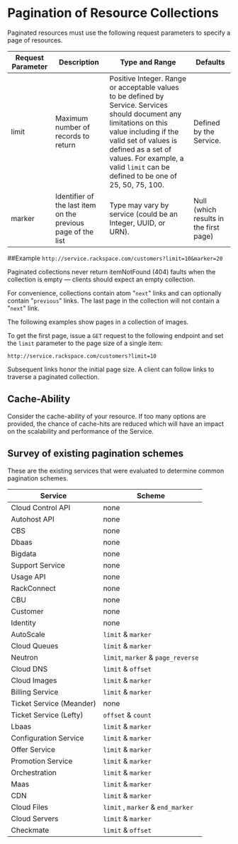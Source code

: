 # Pagination of Resource Collections

Paginated resources must use the following request parameters to specify a page of resources.

Request Parameter | Description | Type and Range | Defaults
------------------|-------------|----------------|----------
limit | Maximum number of records to return | Positive Integer. Range or acceptable values to be defined by Service. Services should document any limitations on this value including if the valid set of values is defined as a set of values. For example, a valid `limit` can be defined to be one of 25, 50, 75, 100. | Defined by the Service.
marker | Identifier of the last item on the previous page of the list | Type may vary by service (could be an Integer, UUID, or URN). | Null (which results in the first page)

##Example
`http://service.rackspace.com/customers?limit=10&marker=20`

Paginated collections never return itemNotFound (404) faults when the collection is empty — clients should expect an empty collection.

For convenience, collections contain atom "`next`" links and can optionally contain "`previous`" links. The last page in the collection will not contain a "`next`" link.

The following examples show pages in a collection of images.

To get the first page, issue a `GET` request to the following endpoint and set the `limit` parameter to the page size of a single item:

`http://service.rackspace.com/customers?limit=10`

Subsequent links honor the initial page size. A client can follow links to traverse a paginated collection.

## Cache-Ability

Consider the cache-ability of your resource. If too many options are provided, the chance of cache-hits are reduced which will have an impact on the scalability and performance of the Service.

## Survey of existing pagination schemes

These are the existing services that were evaluated to determine common pagination schemes.


Service           | Scheme                              
------------------|-------------------------------------
Cloud Control API | none                                
Autohost API      | none                                
CBS               | none                                
Dbaas             | none                                
Bigdata           | none                                
Support Service   | none                                
Usage API         | none                                
RackConnect       | none
CBU               | none
Customer          | none
Identity          | none
AutoScale         | `limit` & `marker`
Cloud Queues      | `limit` & `marker`
Neutron           | `limit`, `marker` & `page_reverse`
Cloud DNS| `limit` & `offset` 
Cloud Images |`limit` & `marker`
Billing Service | `limit` & `marker`
Ticket Service (Meander) | none 
Ticket Service (Lefty) | `offset` & `count` 
Lbaas | `limit` & `marker`
Configuration Service | `limit` & `marker`
Offer Service | `limit` & `marker`
Promotion Service | `limit` & `marker`
Orchestration | `limit` & `marker`
Maas | `limit` & `marker`
CDN | `limit` & `marker`
Cloud Files | `limit` , `marker` & `end_marker` 
Cloud Servers | `limit` & `marker`
Checkmate | `limit` & `offset`
